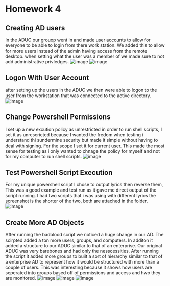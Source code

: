 # Homework 4
## Creating AD users
In the ADUC our grouop went in and made user accounts to allow for everyone to be able to login from there work station. We added this to allow for more users instead of the admin having access from the remote desktop. when setting what the user was a member of we made sure to not add administrative privledges.
![image](https://github.com/ryanvigo/CNS-Lab-2023/assets/79552150/b3d16a56-7516-4c56-8180-fae8bf8b894b)
![image](https://github.com/ryanvigo/CNS-Lab-2023/assets/79552150/b195920c-a995-4238-b048-eaeeb1954bf9)

## Logon With User Account
after setting up the users in the ADUC we then were able to logon to the user from the workstation that was connected to the active directory.
![image](https://github.com/ryanvigo/CNS-Lab-2023/assets/79552150/c58d0e33-833d-49ff-b61c-0a0f0dd43a17)

## Change Powershell Permissions
I set up a new excution policy as unrestricted in order to run shell scripts, I set it as unrescricted because I wanted the fredom when testing i understand thi sundermine security but made it simple without having to deal with signing. For the scope I set it for current user. This made the most sense for testing as i only wanted to chnage the policy for myself and not for my computer to run shell scripts. 
![image](https://github.com/ryanvigo/CNS-Lab-2023/assets/79552150/d0a5f44e-f247-4045-ba6f-6e5708c8b955)

## Test Powershell Script Execution
For my unique powershell script I chose to output lyrics then reverse them, This was a good example and test run as it gave me direct output of the script running. I had two scripts that i was using with different lyrics the screenshot is the shorter of the two, both are attached in the folder.
![image](https://github.com/ryanvigo/CNS-Lab-2023/assets/79552150/3a357d8c-2059-414a-81cc-7f66ef4fdd75)

## Create More AD Objects
After running the badblood script we noticed a huge change in our AD. The scirpted added a ton more users, groups, and computers. In additon it added a structure to our ADUC similar to that of an enterprise. Our original ADUC was very barebones and had only the nesscessities. After running the script it added more groups to built a sort of hierarchy similar to that of a enterprise AD to represent how it would be structured with more than a couple of users. This was interesting because it shows how users are seperated into groups based off of permissions and access and hwo they are monitored.
![image](https://github.com/ryanvigo/CNS-Lab-2023/assets/79552150/2d3f922b-2891-4b21-8bce-4632bac3b4b1)
![image](https://github.com/ryanvigo/CNS-Lab-2023/assets/79552150/86ede437-6fcf-4063-acf7-f8747d50b46e)
![image](https://github.com/ryanvigo/CNS-Lab-2023/assets/79552150/f6c7a924-8aa4-4c1b-bd28-bf5f1041b210)
